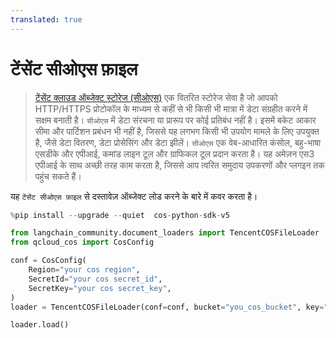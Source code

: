 ```yaml
---
translated: true
---
```


# टेंसेंट सीओएस फ़ाइल

>[टेंसेंट क्लाउड ऑब्जेक्ट स्टोरेज (सीओएस)](https://www.tencentcloud.com/products/cos) एक वितरित
> स्टोरेज सेवा है जो आपको HTTP/HTTPS प्रोटोकॉल के माध्यम से कहीं से भी किसी भी मात्रा में डेटा संग्रहीत करने में सक्षम बनाती है।
> `सीओएस` में डेटा संरचना या प्रारूप पर कोई प्रतिबंध नहीं है। इसमें बकेट आकार सीमा और
> पार्टिशन प्रबंधन भी नहीं है, जिससे यह लगभग किसी भी उपयोग मामले के लिए उपयुक्त है, जैसे डेटा वितरण,
> डेटा प्रोसेसिंग और डेटा झीलें। `सीओएस` एक वेब-आधारित कंसोल, बहु-भाषा एसडीके और एपीआई,
> कमांड लाइन टूल और ग्राफिकल टूल प्रदान करता है। यह अमेज़न एस3 एपीआई के साथ अच्छी तरह काम करता है, जिससे आप त्वरित
> समुदाय उपकरणों और प्लगइन तक पहुंच सकते हैं।

यह `टेंसेंट सीओएस फ़ाइल` से दस्तावेज़ ऑब्जेक्ट लोड करने के बारे में कवर करता है।

```python
%pip install --upgrade --quiet  cos-python-sdk-v5
```

```python
from langchain_community.document_loaders import TencentCOSFileLoader
from qcloud_cos import CosConfig
```

```python
conf = CosConfig(
    Region="your cos region",
    SecretId="your cos secret_id",
    SecretKey="your cos secret_key",
)
loader = TencentCOSFileLoader(conf=conf, bucket="you_cos_bucket", key="fake.docx")
```

```python
loader.load()
```
